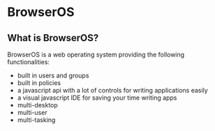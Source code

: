 # BrowserOS

## What is BrowserOS?

BrowserOS is a web operating system providing the following functionalities:

- built in users and groups
- built in policies
- a javascript api with a lot of controls for writing applications easily
- a visual javascript IDE for saving your time writing apps
- multi-desktop
- multi-user
- multi-tasking
